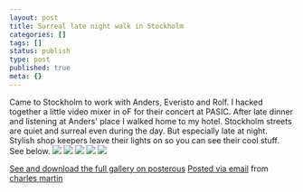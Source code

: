```yaml
---
layout: post
title: Surreal late night walk in Stockholm
categories: []
tags: []
status: publish
type: post
published: true
meta: {}
---
```


<!-- TODO: posterous post, won't work. -->

Came to Stockholm to work with Anders, Everisto and Rolf. I hacked together a little video mixer in oF for their concert at PASIC. After late dinner and listening at Anders' place I walked home to my hotel. Stockholm streets are quiet and surreal even during the day. But especially late at night. Stylish shop keepers leave their lights on so you can see their cool stuff. See below.
[![](http://posterous.com/getfile/files.posterous.com/charlesmartin/9dK3vGWTRqCKv6sXhRkQ47Rmgeeugr3h9LplB1LOIDGlsoOu9S7HxlEB7Kcl/photo_1.jpg.scaled.500.jpg)](http://posterous.com/getfile/files.posterous.com/charlesmartin/YrlfzlWCogAME8NkTcdfKcW8iS4PWLs4zZDlKtXExdDcnWMmihDHJ4SSXZmt/photo_1.jpg.scaled.1000.jpg) 
[![](http://posterous.com/getfile/files.posterous.com/charlesmartin/oJHkFtMyc5TSqejeCjtZ705QFPD9bktII1DnUQAjpgKc4IpQFrRowwXZuMB4/photo_2.jpg.scaled.500.jpg)](http://posterous.com/getfile/files.posterous.com/charlesmartin/HTdn84XA6i3cLNYii78KsA9pZ5X45xi8lYVZi7Y1O9bDKLkntneVAYw2INPa/photo_2.jpg.scaled.1000.jpg) 
[![](http://posterous.com/getfile/files.posterous.com/charlesmartin/EwsyLrutOmbsLL2jF2UEHdBsMLWaCrxhfphffx50NzjVLgtptwMJGKzdvPX1/photo_3.jpg.scaled.500.jpg)](http://posterous.com/getfile/files.posterous.com/charlesmartin/iPnHl1bz73rVPog8jWYqB91lefBbH9PgIYvN4icrz2fhrCuPR1BxXCari1uJ/photo_3.jpg.scaled.1000.jpg) 
[![](http://posterous.com/getfile/files.posterous.com/charlesmartin/AWNUL8ze4DzFaClPzEqUh7fXkrg5hxoipTr0RxO33BwHkEKumkKn5Km75ucP/photo_4.jpg.scaled.500.jpg)](http://posterous.com/getfile/files.posterous.com/charlesmartin/eHp4JbenINkTSmTvkBTVDbUa6CaNfLkA36z9IGTkn0RMqRwwD48q0vjW5DMB/photo_4.jpg.scaled.1000.jpg) 
[![](http://posterous.com/getfile/files.posterous.com/charlesmartin/gK3xH6zmLM5KQkdAvJH1jLHUycZ6mRPQIZzoxGLLNGeDE6yZpcVzZhzRHUFe/image.png.scaled.500.jpg)](http://posterous.com/getfile/files.posterous.com/charlesmartin/TgVDbqhCfrS8Bb6m8lb2eUVGDOH8iD76OTIXqDLpcxQjq3vhGwl08oouwOMu/image.png.scaled.1000.jpg)

[See and download the full gallery on posterous](http://charlesmartin.posterous.com/surreal-late-night-walk-in-stockholm) 
[Posted via email](http://posterous.com)  from 
[charles martin](http://charlesmartin.posterous.com/surreal-late-night-walk-in-stockholm)
